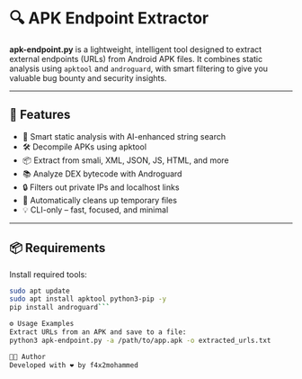 # 🔍 APK Endpoint Extractor

**apk-endpoint.py** is a lightweight, intelligent tool designed to extract external endpoints (URLs) from Android APK files. It combines static analysis using `apktool` and `androguard`, with smart filtering to give you valuable bug bounty and security insights.

---

## 🚀 Features

- 🧠 Smart static analysis with AI-enhanced string search
- 🛠️ Decompile APKs using apktool
- 📦 Extract from smali, XML, JSON, JS, HTML, and more
- 📚 Analyze DEX bytecode with Androguard
- 🔒 Filters out private IPs and localhost links
- 🧼 Automatically cleans up temporary files
- 💡 CLI-only – fast, focused, and minimal

---

## 📦 Requirements

Install required tools:

```bash
sudo apt update
sudo apt install apktool python3-pip -y
pip install androguard```

⚙️ Usage Examples
Extract URLs from an APK and save to a file:
python3 apk-endpoint.py -a /path/to/app.apk -o extracted_urls.txt

👨‍💻 Author
Developed with ❤️ by f4x2mohammed


